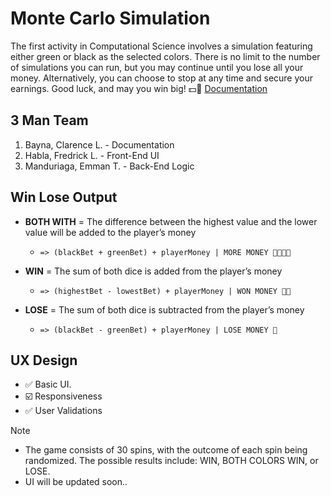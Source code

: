 # Monte Carlo Simulation
The first activity in Computational Science involves a simulation featuring either green or black as the selected colors. There is no limit to the number of simulations you can run, but you may continue until you lose all your money. Alternatively, you can choose to stop at any time and secure your earnings. Good luck, and may you win big! 💵🤑 [Documentation](https://docs.google.com/document/d/1YCrPIxiw2zJf5jaMJ_zMfyhq8YiX5LFs-XAGC8WMWBs/edit?usp=sharing)

## 3 Man Team
1. Bayna, Clarence L. - Documentation
2. Habla, Fredrick L. - Front-End UI
3. Manduriaga, Emman T. - Back-End Logic

## Win Lose Output
- **BOTH WITH** = The difference between the highest value and the lower value will be added to the player’s money
    -     => (blackBet + greenBet) + playerMoney | MORE MONEY 🤑💵🤑💵
- **WIN** = The sum of both dice is added from the player’s money
    -     => (highestBet - lowestBet) + playerMoney | WON MONEY 🤑💵
- **LOSE** = The sum of both dice is subtracted from the player’s money
    -     => (blackBet - greenBet) + playerMoney | LOSE MONEY 🥲

## UX Design
- ✅ Basic UI.
- ☑️ Responsiveness
- ✅ User Validations

> [!NOTE]
> - The game consists of 30 spins, with the outcome of each spin being randomized. The possible results include: WIN, BOTH COLORS WIN, or LOSE.
> - UI will be updated soon..